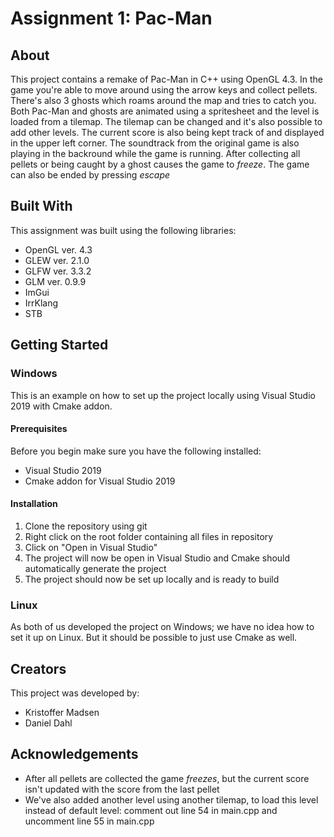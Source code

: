 # Assignment 1: Pac-Man

## About

This project contains a remake of Pac-Man in C++ using OpenGL 4.3. In the game you're able to move around using the arrow keys and collect pellets.
There's also 3 ghosts which roams around the map and tries to catch you. Both Pac-Man and ghosts are animated using a spritesheet and the level is
loaded from a tilemap. The tilemap can be changed and it's also possible to add other levels. The current score is also being kept track of and
displayed in the upper left corner. The soundtrack from the original game is also playing in the backround while the game is running. After collecting
all pellets or being caught by a ghost causes the game to *freeze*. The game can also be ended by pressing *escape*

## Built With

This assignment was built using the following libraries:

* OpenGL ver. 4.3
* GLEW ver. 2.1.0
* GLFW ver. 3.3.2
* GLM ver. 0.9.9
* ImGui
* IrrKlang
* STB

## Getting Started

### Windows

This is an example on how to set up the project locally using Visual Studio 2019 with Cmake addon.

#### Prerequisites

Before you begin make sure you have the following installed:

* Visual Studio 2019
* Cmake addon for Visual Studio 2019

#### Installation

1. Clone the repository using git
2. Right click on the root folder containing all files in repository
3. Click on "Open in Visual Studio"
4. The project will now be open in Visual Studio and Cmake should automatically generate the project
5. The project should now be set up locally and is ready to build

### Linux

As both of us developed the project on Windows; we have no idea how to set it up on Linux. But it should be possible to just use Cmake as well.

## Creators

This project was developed by:

* Kristoffer Madsen
* Daniel Dahl

## Acknowledgements

* After all pellets are collected the game *freezes*, but the current score isn't updated with the score from the last pellet
* We've also added another level using another tilemap, to load this level instead of default level: comment out line 54 in main.cpp and uncomment line 55 in main.cpp
